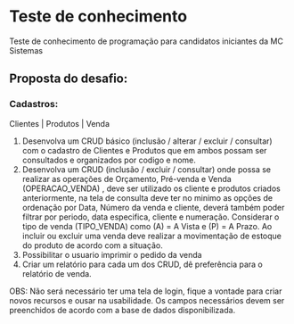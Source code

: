 # Teste de conhecimento
Teste de conhecimento de programação para candidatos iniciantes da MC Sistemas

## Proposta do desafio:

### Cadastros:
Clientes | Produtos | Venda

1) Desenvolva um CRUD básico (inclusão / alterar / excluir / consultar) com o cadastro de Clientes e Produtos que em ambos possam ser consultados e organizados por codigo e nome.
2) Desenvolva um CRUD (inclusão / excluir / consultar) onde possa se realizar as operações de Orçamento, Pré-venda e Venda (OPERACAO_VENDA) , deve ser utilizado os cliente e produtos criados anteriormente, na tela de consulta deve ter no minimo as opções de ordenação por Data, Número da venda e cliente, deverá também poder filtrar por periodo, data especifica, cliente e numeração. 
Considerar o tipo de venda (TIPO_VENDA) como (A) = A Vista e (P) = A Prazo.
Ao incluir ou excluir uma venda deve realizar a movimentação de estoque do produto de acordo com a situação.
3) Possibilitar o usuario imprimir o pedido da venda
4) Criar um relatório para cada um dos CRUD, dê preferência para o relatório de venda.
	
OBS: Não será necessário ter uma tela de login, fique a vontade para criar novos recursos e ousar na usabilidade. Os campos necessários devem ser preenchidos de acordo com a base de dados disponibilizada.
